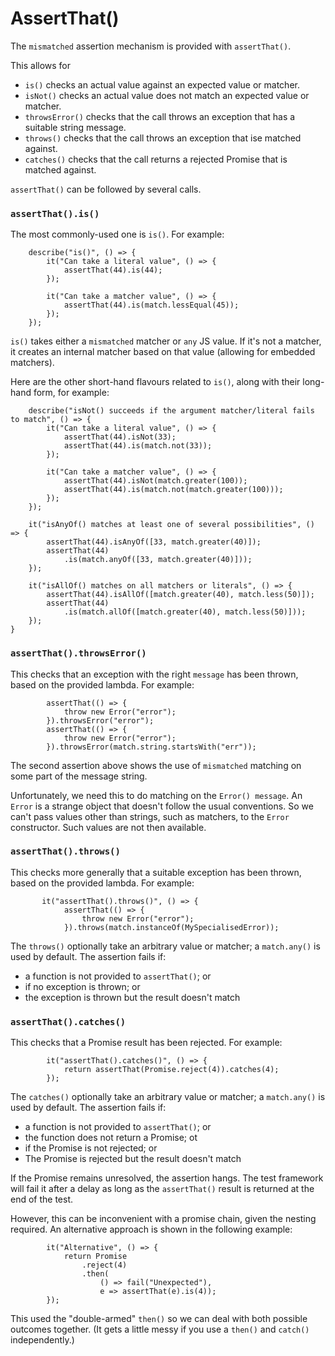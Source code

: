 # AssertThat()

The `mismatched` assertion mechanism is provided with `assertThat()`.

This allows for
  - `is()` checks an actual value against an expected value or matcher.
  - `isNot()` checks an actual value does not match an expected value or matcher.
  - `throwsError()` checks that the call throws an exception that has a suitable string message.
  - `throws()` checks that the call throws an exception that ise matched against.
  - `catches()` checks that the call returns a rejected Promise that is matched against.

`assertThat()` can be followed by several calls. 

### `assertThat().is()`

The most commonly-used one is `is()`. For example:

```
    describe("is()", () => {
        it("Can take a literal value", () => {
            assertThat(44).is(44);
        });

        it("Can take a matcher value", () => {
            assertThat(44).is(match.lessEqual(45));
        });
    });
```

`is()` takes either a `mismatched` matcher or `any` JS value. 
If it's not a matcher, it creates an internal matcher based on that value (allowing for embedded matchers).

Here are the other short-hand flavours related to `is()`, along with their long-hand form, for example:

```
    describe("isNot() succeeds if the argument matcher/literal fails to match", () => {
        it("Can take a literal value", () => {
            assertThat(44).isNot(33);
            assertThat(44).is(match.not(33));
        });

        it("Can take a matcher value", () => {
            assertThat(44).isNot(match.greater(100));
            assertThat(44).is(match.not(match.greater(100)));
        });
    });

    it("isAnyOf() matches at least one of several possibilities", () => {
        assertThat(44).isAnyOf([33, match.greater(40)]);
        assertThat(44)
            .is(match.anyOf([33, match.greater(40)]));
    });

    it("isAllOf() matches on all matchers or literals", () => {
        assertThat(44).isAllOf([match.greater(40), match.less(50)]);
        assertThat(44)
            .is(match.allOf([match.greater(40), match.less(50)]));
    });
}
```

### `assertThat().throwsError()`

This checks that an exception with the right `message` has been thrown, based on the provided lambda. For example:

```
        assertThat(() => {
            throw new Error("error");
        }).throwsError("error");
        assertThat(() => {
            throw new Error("error");
        }).throwsError(match.string.startsWith("err"));
```

The second assertion above shows the use of `mismatched` matching on some part of the message string.

Unfortunately, we need this to do matching on the `Error() message`. 
An `Error` is a strange object that doesn't follow the usual conventions. 
So we can't pass values other than strings, such as matchers, to the `Error` constructor. 
Such values are not then available.

### `assertThat().throws()`

This checks more generally that a suitable exception has been thrown, based on the provided lambda. For example:

```
       it("assertThat().throws()", () => {
            assertThat(() => {
                throw new Error("error");
            }).throws(match.instanceOf(MySpecialisedError));
```

The `throws()` optionally take an arbitrary value or matcher; a `match.any()` is used by default.
The assertion fails if:

  - a function is not provided to `assertThat()`; or 
  - if no exception is thrown; or
  - the exception is thrown but the result doesn't match

### `assertThat().catches()`

This checks that a Promise result has been rejected. For example:

```
        it("assertThat().catches()", () => {
            return assertThat(Promise.reject(4)).catches(4);
        });
```

The `catches()` optionally take an arbitrary value or matcher; a `match.any()` is used by default.
The assertion fails if:

  - a function is not provided to `assertThat()`; or
  - the function does not return a Promise; ot
  - if the Promise is not rejected; or
  - The Promise is rejected but the result doesn't match
  
If the Promise remains unresolved, the assertion hangs. 
The test framework will fail it after a delay as long as the `assertThat()` result is returned at the end of the test.

However, this can be inconvenient with a promise chain, given the nesting required. 
An alternative approach is shown in the following example:


```
        it("Alternative", () => {
            return Promise
                .reject(4)
                .then(
                    () => fail("Unexpected"),
                    e => assertThat(e).is(4));
        });
 ```

This used the "double-armed" `then()` so we can deal with both possible outcomes together. 
(It gets a little messy if you use a `then()` and `catch()` independently.)
